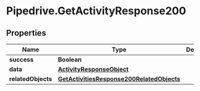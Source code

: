 # Pipedrive.GetActivityResponse200

## Properties

Name | Type | Description | Notes
------------ | ------------- | ------------- | -------------
**success** | **Boolean** |  | [optional] 
**data** | [**ActivityResponseObject**](ActivityResponseObject.md) |  | [optional] 
**relatedObjects** | [**GetActivitiesResponse200RelatedObjects**](GetActivitiesResponse200RelatedObjects.md) |  | [optional] 


